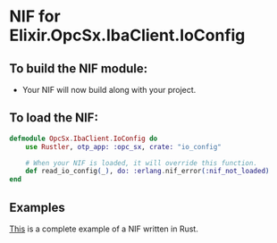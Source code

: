 # NIF for Elixir.OpcSx.IbaClient.IoConfig

## To build the NIF module:

- Your NIF will now build along with your project.

## To load the NIF:

```elixir
defmodule OpcSx.IbaClient.IoConfig do
    use Rustler, otp_app: :opc_sx, crate: "io_config"

    # When your NIF is loaded, it will override this function.
    def read_io_config(_), do: :erlang.nif_error(:nif_not_loaded)
end
```

## Examples

[This](https://github.com/hansihe/NifIo) is a complete example of a NIF written in Rust.
